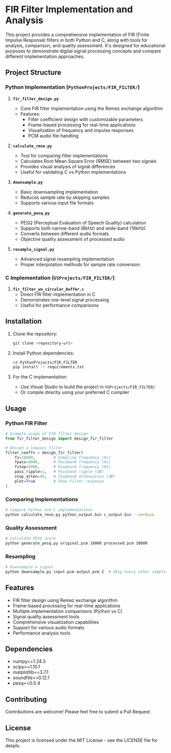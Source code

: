 # FIR Filter Implementation and Analysis

This project provides a comprehensive implementation of FIR (Finite Impulse Response) filters in both Python and C, along with tools for analysis, comparison, and quality assessment. It's designed for educational purposes to demonstrate digital signal processing concepts and compare different implementation approaches.

## Project Structure

### Python Implementation (`PythonProjects/FIR_FILTER/`)

1. **`fir_filter_design.py`**
   - Core FIR filter implementation using the Remez exchange algorithm
   - Features:
     - Filter coefficient design with customizable parameters
     - Frame-based processing for real-time applications
     - Visualization of frequency and impulse responses
     - PCM audio file handling

2. **`calculate_rmse.py`**
   - Tool for comparing filter implementations
   - Calculates Root Mean Square Error (RMSE) between two signals
   - Provides visual analysis of signal differences
   - Useful for validating C vs Python implementations

3. **`downsample.py`**
   - Basic downsampling implementation
   - Reduces sample rate by skipping samples
   - Supports various input file formats

4. **`generate_pesq.py`**
   - PESQ (Perceptual Evaluation of Speech Quality) calculation
   - Supports both narrow-band (8kHz) and wide-band (16kHz)
   - Converts between different audio formats
   - Objective quality assessment of processed audio

5. **`resample_signal.py`**
   - Advanced signal resampling implementation
   - Proper interpolation methods for sample rate conversion

### C Implementation (`VSProjects/FIR_FILTER/`)

1. **`fir_filter_wo_circular_buffer.c`**
   - Direct FIR filter implementation in C
   - Demonstrates low-level signal processing
   - Useful for performance comparisons

## Installation

1. Clone the repository:
   ```bash
   git clone <repository-url>
   ```

2. Install Python dependencies:
   ```bash
   cd PythonProjects/FIR_FILTER
   pip install -r requirements.txt
   ```

3. For the C implementation:
   - Use Visual Studio to build the project in `VSProjects/FIR_FILTER/`
   - Or compile directly using your preferred C compiler

## Usage

### Python FIR Filter

```python
# Example usage of FIR filter design
from fir_filter_design import design_fir_filter

# Design a lowpass filter
filter_coeffs = design_fir_filter(
    fs=16000,        # Sampling frequency (Hz)
    fpass=4000,      # Passband frequency (Hz)
    fstop=5000,      # Stopband frequency (Hz)
    pass_ripple=1,   # Passband ripple (dB)
    stop_atten=40,   # Stopband attenuation (dB)
    plot=True        # Show filter response
)
```

### Comparing Implementations

```bash
# Compare Python and C implementations
python calculate_rmse.py python_output.bin c_output.bin --verbose
```

### Quality Assessment

```bash
# Calculate PESQ score
python generate_pesq.py original.pcm 16000 processed.pcm 16000
```

### Resampling

```bash
# Downsample a signal
python downsample.py input.pcm output.pcm 2  # Skip every other sample
```

## Features

- FIR filter design using Remez exchange algorithm
- Frame-based processing for real-time applications
- Multiple implementation comparisons (Python vs C)
- Signal quality assessment tools
- Comprehensive visualization capabilities
- Support for various audio formats
- Performance analysis tools

## Dependencies

- numpy==1.24.3
- scipy==1.10.1
- matplotlib==3.7.1
- soundfile==0.12.1
- pesq==0.0.4

## Contributing

Contributions are welcome! Please feel free to submit a Pull Request.

## License

This project is licensed under the MIT License - see the LICENSE file for details.